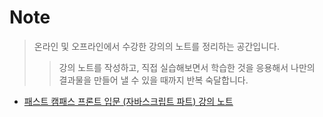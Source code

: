 # Note

> 온라인 및 오프라인에서 수강한 강의의 노트를 정리하는 공간입니다.
>
> > 강의 노트를 작성하고, 직접 실습해보면서 학습한 것을 응용해서 나만의 결과물을 만들어 낼 수 있을 때까지 반복 숙달합니다.

- [패스트 캠패스 프론트 입문 (자바스크립트 파트) 강의 노트](https://github.com/sunghyunjeonme/TIL/tree/master/ETC/Note/FastCampus_JavaScript)

